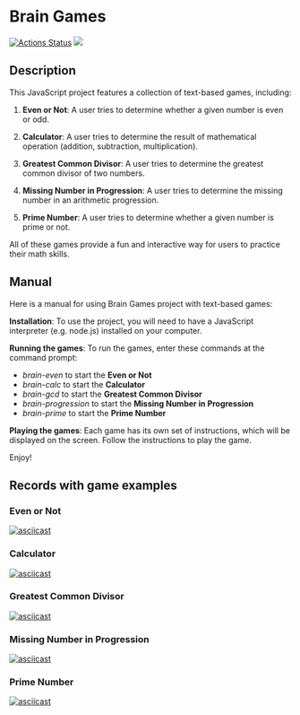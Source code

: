 # Brain Games
[![Actions Status](https://github.com/markelovalexdmi/frontend-project-44/workflows/hexlet-check/badge.svg)](https://github.com/markelovalexdmi/frontend-project-44/actions)
<a href="https://codeclimate.com/github/markelovalexdmi/frontend-project-44/maintainability"><img src="https://api.codeclimate.com/v1/badges/3d40e7d95135c7dc7312/maintainability" /></a>
## Description

This JavaScript project features a collection of text-based games, including:

1. **Even or Not**: A user tries to determine whether a given number is even or odd.

2. **Calculator**: A user tries to determine the result of mathematical operation (addition, subtraction, multiplication).

3. **Greatest Common Divisor**: A user tries to determine the greatest common divisor of two numbers.

4. **Missing Number in Progression**: A user tries to determine the missing number in an arithmetic progression.

5. **Prime Number**: A user tries to determine whether a given number is prime or not.

All of these games provide a fun and interactive way for users to practice their math skills.

## Manual

Here is a manual for using Brain Games project with text-based games:

**Installation**: To use the project, you will need to have a JavaScript interpreter (e.g. node.js) installed on your computer.

**Running the games**: To run the games, enter these commands at the command prompt: 
* *brain-even* to start the **Even or Not**
* *brain-calc* to start the **Calculator**
* *brain-gcd* to start the **Greatest Common Divisor**
* *brain-progression* to start the **Missing Number in Progression**
* *brain-prime* to start the **Prime Number**

**Playing the games**: Each game has its own set of instructions, which will be displayed on the screen. Follow the instructions to play the game.

Enjoy!

## Records with game examples

### Even or Not
[![asciicast](https://asciinema.org/a/D8aCo39RN5JCqwzBVhGUEMeNB.svg)](https://asciinema.org/a/D8aCo39RN5JCqwzBVhGUEMeNB)

### Calculator
[![asciicast](https://asciinema.org/a/93h09GPlZwibT9v5tGsVx2zAF.svg)](https://asciinema.org/a/93h09GPlZwibT9v5tGsVx2zAF)

### Greatest Common Divisor
[![asciicast](https://asciinema.org/a/3Icn0LU0DrK1JNbdWFzJJNrJ2.svg)](https://asciinema.org/a/3Icn0LU0DrK1JNbdWFzJJNrJ2)

### Missing Number in Progression
[![asciicast](https://asciinema.org/a/J5Cgfe59upPRR4SqffE7rhcJE.svg)](https://asciinema.org/a/J5Cgfe59upPRR4SqffE7rhcJE)

### Prime Number
[![asciicast](https://asciinema.org/a/5InT7RNeSnv0T5zRnmzrwpRHu.svg)](https://asciinema.org/a/5InT7RNeSnv0T5zRnmzrwpRHu)

